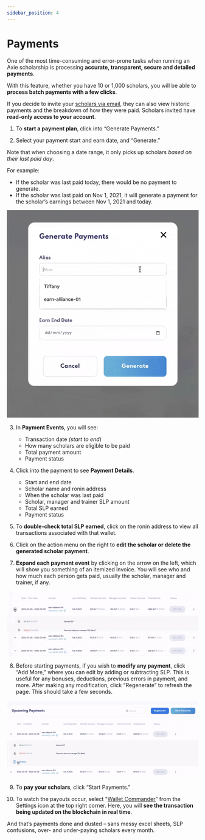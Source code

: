 ```yaml
---
sidebar_position: 4
---
```


# Payments

One of the most time-consuming and error-prone tasks when running an Axie scholarship is processing **accurate, transparent, secure and detailed payments**.

With this feature, whether you have 10 or 1,000 scholars, you will be able to **process batch payments with a few clicks**.

If you decide to invite your [scholars via email](user-management.md#invite-user-from-user-management), they can also view historic payments and the breakdown of how they were paid. Scholars invited have **read-only access to your account**.

1. To **start a payment plan**, click into “Generate Payments.”

2. Select your payment start and earn date, and “Generate.”

Note that when choosing a date range, it only picks up scholars _based on their last paid day_.

For example:

* If the scholar was last paid today, there would be no payment to generate.
* If the scholar was last paid on Nov 1, 2021, it will generate a payment for the scholar’s earnings between Nov 1, 2021 and today.

![earn start end date](04_Payments_Enter_Start_End_Date.gif)

3. In **Payment Events**, you will see:

    * Transaction date _(start to end_)
    * How many scholars are eligible to be paid
    * Total payment amount
    * Payment status

4. Click into the payment to see **Payment Details**.
    * Start and end date
    * Scholar name and ronin address
    * When the scholar was last paid
    * Scholar, manager and trainer SLP amount
    * Total SLP earned
    * Payment status

5. To **double-check total SLP earned**, click on the ronin address to view all transactions associated with that wallet.

6. Click on the action menu on the right to **edit the scholar or delete the generated scholar payment**.

7. **Expand each payment event** by clicking on the arrow on the left, which will show you something of an itemized invoice. You will see who and how much each person gets paid, usually the scholar, manager and trainer, if any.

![expand payment details](04_Payments_Expand_Detail.gif)

8. Before starting payments, if you wish to **modify any payment**, click “Add More,” where you can edit by adding or subtracting SLP. This is useful for any bonuses, deductions, previous errors in payment, and more. After making any modification, click “Regenerate” to refresh the page. This should take a few seconds.

![modify payment detail](04_Payments_Add_SLP.gif)

9. To **pay your scholars**, click “Start Payments.”

10. To watch the payouts occur, select "[Wallet Commander](wallet-commander.md)” from the Settings icon at the top right corner. Here, you will **see the transaction being updated on the blockchain in real time**.

And that’s payments done and dusted – sans messy excel sheets, SLP confusions, over- and under-paying scholars every month.
